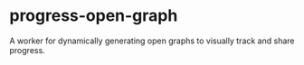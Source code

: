 # progress-open-graph

A worker for dynamically generating open graphs to visually track and share progress.
